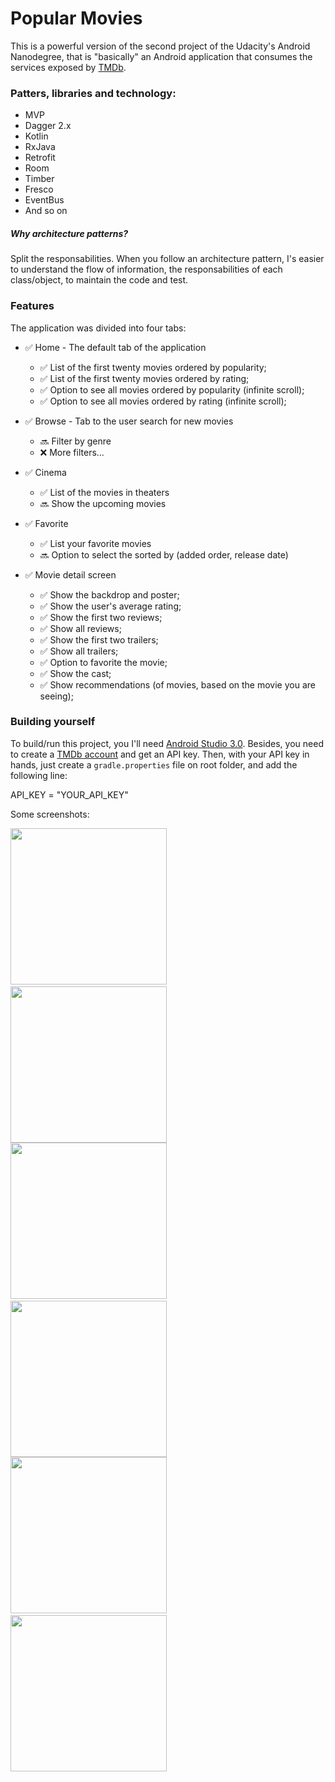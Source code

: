 # Popular Movies

This is a powerful version of the second project of the Udacity's Android Nanodegree, that is "basically" an Android application that consumes the services exposed by [TMDb](https://www.themoviedb.org).

### Patters, libraries and technology:
  * MVP
  * Dagger 2.x
  * Kotlin
  * RxJava
  * Retrofit
  * Room
  * Timber
  * Fresco
  * EventBus
  * And so on

##### Why architecture patterns?
Split the responsabilities. When you follow an architecture pattern,
I's easier to understand the flow of information, the responsabilities of each class/object, to maintain the code and test.


### Features

The application was divided into four tabs:

  * :white_check_mark: Home - The default tab of the application
    * :white_check_mark: List of the first twenty movies ordered by popularity;
    * :white_check_mark: List of the first twenty movies ordered by rating;
    * :white_check_mark: Option to see all movies ordered by popularity (infinite scroll);
    * :white_check_mark: Option to see all movies ordered by rating (infinite scroll);

  * :white_check_mark: Browse - Tab to the user search for new movies
    * :soon: Filter by genre
    * :x: More filters...

  * :white_check_mark: Cinema
    * :white_check_mark: List of the movies in theaters
    * :soon: Show the upcoming movies

  * :white_check_mark: Favorite
    * :white_check_mark: List your favorite movies
    * :soon: Option to select the sorted by (added order, release date)

 * :white_check_mark: Movie detail screen
   * :white_check_mark: Show the backdrop and poster;
   * :white_check_mark: Show the user's average rating;
   * :white_check_mark: Show the first two reviews;
   * :white_check_mark: Show all reviews;
   * :white_check_mark: Show the first two trailers;
   * :white_check_mark: Show all trailers;
   * :white_check_mark: Option to favorite the movie;
   * :white_check_mark: Show the cast;
   * :white_check_mark: Show recommendations (of movies, based on the movie you are seeing);
   
### Building yourself

To build/run this project, you I'll need [Android Studio 3.0](https://developer.android.com/studio/index.html).
Besides, you need to create a [TMDb account](https://www.themoviedb.org/account/signup) and get an API key.
Then, with your API key in hands, just create a `gradle.properties` file on root folder, and add the following line:

API_KEY = "YOUR_API_KEY"                                              
                                              
   
Some screenshots:

<img src="https://raw.github.com/luanalbineli/popularmovies/master/screenshots/Screenshot_1514071118.png" width="250">&nbsp;&nbsp;&nbsp;&nbsp;&nbsp;&nbsp;<img src="https://raw.github.com/luanalbineli/popularmovies/master/screenshots/Screenshot_1514071175.png" width="250">
\
<img src="https://raw.github.com/luanalbineli/popularmovies/master/screenshots/Screenshot_1514071183.png" width="250">&nbsp;&nbsp;&nbsp;&nbsp;&nbsp;&nbsp;<img src="https://raw.github.com/luanalbineli/popularmovies/master/screenshots/Screenshot_1514083364.png" width="250">
\
<img src="https://raw.github.com/luanalbineli/popularmovies/master/screenshots/Screenshot_1514083379.png" width="250">&nbsp;&nbsp;&nbsp;&nbsp;&nbsp;&nbsp;<img src="https://raw.github.com/luanalbineli/popularmovies/master/screenshots/Screenshot_20180526-234522.png" width="250">